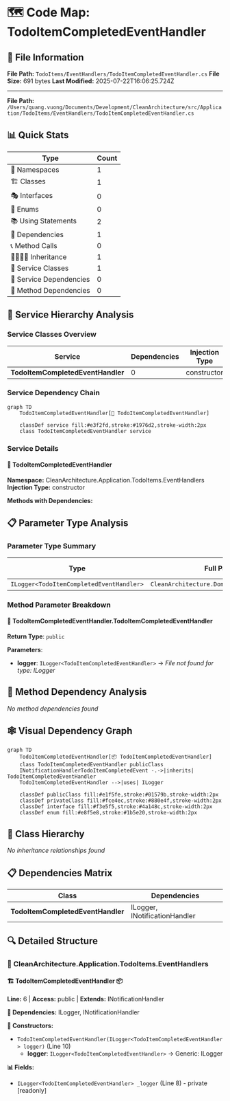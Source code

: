 # 🗺️ Code Map: TodoItemCompletedEventHandler

## 📁 File Information

**File Path:** `TodoItems/EventHandlers/TodoItemCompletedEventHandler.cs`
**File Size:** 691 bytes
**Last Modified:** 2025-07-22T16:06:25.724Z

---


**File Path:** `/Users/quang.vuong/Documents/Development/CleanArchitecture/src/Application/TodoItems/EventHandlers/TodoItemCompletedEventHandler.cs`

## 📊 Quick Stats

| Type | Count |
|------|-------|
| 📁 Namespaces | 1 |
| 🏗️ Classes | 1 |
| 🎭 Interfaces | 0 |
| 📝 Enums | 0 |
| 📚 Using Statements | 2 |
| 🔗 Dependencies | 1 |
| 📞 Method Calls | 0 |
| 👨‍👩‍👧‍👦 Inheritance | 1 |
| 🔧 Service Classes | 1 |
| 💉 Service Dependencies | 0 |
| 🎯 Method Dependencies | 0 |

## 🔧 Service Hierarchy Analysis

### Service Classes Overview

| Service | Dependencies | Injection Type | Methods |
|---------|--------------|----------------|---------|
| **TodoItemCompletedEventHandler** | 0 | constructor | 1 |

### Service Dependency Chain

```mermaid
graph TD
    TodoItemCompletedEventHandler[🔧 TodoItemCompletedEventHandler]

    classDef service fill:#e3f2fd,stroke:#1976d2,stroke-width:2px
    class TodoItemCompletedEventHandler service
```

### Service Details

#### 🔧 TodoItemCompletedEventHandler

**Namespace:** CleanArchitecture.Application.TodoItems.EventHandlers
**Injection Type:** constructor

**Methods with Dependencies:**

## 📋 Parameter Type Analysis

### Parameter Type Summary

| Type | Full Path | Namespace | Used In Methods | Occurrences |
|------|-----------|-----------|-----------------|-------------|
| `ILogger<TodoItemCompletedEventHandler>` | `CleanArchitecture.Domain.Events.ILogger` | `CleanArchitecture.Domain.Events` | 1 | 1 |

### Method Parameter Breakdown

#### 🔧 TodoItemCompletedEventHandler.TodoItemCompletedEventHandler

**Return Type**: `public`

**Parameters**:
- **logger**: `ILogger<TodoItemCompletedEventHandler>` → *File not found for type: ILogger<TodoItemCompletedEventHandler>*

## 🎯 Method Dependency Analysis

*No method dependencies found*

## 🕸️ Visual Dependency Graph

```mermaid
graph TD
    TodoItemCompletedEventHandler[📦 TodoItemCompletedEventHandler]
    class TodoItemCompletedEventHandler publicClass
    INotificationHandlerTodoItemCompletedEvent -.->|inherits| TodoItemCompletedEventHandler
    TodoItemCompletedEventHandler -->|uses| ILogger

    classDef publicClass fill:#e1f5fe,stroke:#01579b,stroke-width:2px
    classDef privateClass fill:#fce4ec,stroke:#880e4f,stroke-width:2px
    classDef interface fill:#f3e5f5,stroke:#4a148c,stroke-width:2px
    classDef enum fill:#e8f5e8,stroke:#1b5e20,stroke-width:2px
```

## 🌳 Class Hierarchy

*No inheritance relationships found*

## 📋 Dependencies Matrix

| Class | Dependencies |
|-------|---------------|
| **TodoItemCompletedEventHandler** | ILogger, INotificationHandler<TodoItemCompletedEvent> |

## 🔍 Detailed Structure

### 📁 CleanArchitecture.Application.TodoItems.EventHandlers

#### 🏗️ TodoItemCompletedEventHandler 📦

**Line:** 6 | **Access:** public | **Extends:** INotificationHandler<TodoItemCompletedEvent>

**🔗 Dependencies:** ILogger, INotificationHandler<TodoItemCompletedEvent>

**🔧 Constructors:**
- `TodoItemCompletedEventHandler(ILogger<TodoItemCompletedEventHandler> logger)` (Line 10)
  - **logger**: `ILogger<TodoItemCompletedEventHandler>` → Generic: ILogger<TodoItemCompletedEventHandler>

**📊 Fields:**
- `ILogger<TodoItemCompletedEventHandler> _logger` (Line 8) - private [readonly]

